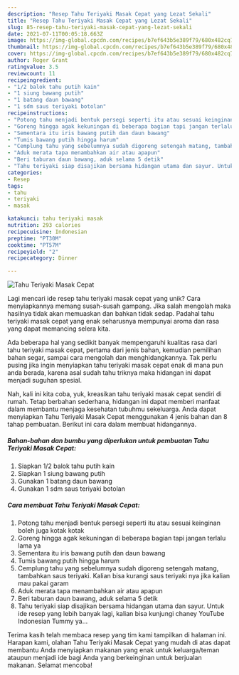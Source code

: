 ```yaml
---
description: "Resep Tahu Teriyaki Masak Cepat yang Lezat Sekali"
title: "Resep Tahu Teriyaki Masak Cepat yang Lezat Sekali"
slug: 85-resep-tahu-teriyaki-masak-cepat-yang-lezat-sekali
date: 2021-07-11T00:05:18.663Z
image: https://img-global.cpcdn.com/recipes/b7ef643b5e389f79/680x482cq70/tahu-teriyaki-masak-cepat-foto-resep-utama.jpg
thumbnail: https://img-global.cpcdn.com/recipes/b7ef643b5e389f79/680x482cq70/tahu-teriyaki-masak-cepat-foto-resep-utama.jpg
cover: https://img-global.cpcdn.com/recipes/b7ef643b5e389f79/680x482cq70/tahu-teriyaki-masak-cepat-foto-resep-utama.jpg
author: Roger Grant
ratingvalue: 3.5
reviewcount: 11
recipeingredient:
- "1/2 balok tahu putih kain"
- "1 siung bawang putih"
- "1 batang daun bawang"
- "1 sdm saus teriyaki botolan"
recipeinstructions:
- "Potong tahu menjadi bentuk persegi seperti itu atau sesuai keinginan boleh juga kotak kotak"
- "Goreng hingga agak kekuningan di beberapa bagian tapi jangan terlalu lama ya"
- "Sementara itu iris bawang putih dan daun bawang"
- "Tumis bawang putih hingga harum"
- "Cemplung tahu yang sebelumnya sudah digoreng setengah matang, tambahkan saus teriyaki. Kalian bisa kurangi saus teriyaki nya jika kalian mau pakai garam"
- "Aduk merata tapa menambahkan air atau apapun"
- "Beri taburan daun bawang, aduk selama 5 detik"
- "Tahu teriyaki siap disajikan bersama hidangan utama dan sayur. Untuk ide resep yang lebih banyak lagi, kalian bisa kunjungi chaney YouTube Indonesian Tummy ya..."
categories:
- Resep
tags:
- tahu
- teriyaki
- masak

katakunci: tahu teriyaki masak 
nutrition: 293 calories
recipecuisine: Indonesian
preptime: "PT30M"
cooktime: "PT57M"
recipeyield: "2"
recipecategory: Dinner

---
```



![Tahu Teriyaki Masak Cepat](https://img-global.cpcdn.com/recipes/b7ef643b5e389f79/680x482cq70/tahu-teriyaki-masak-cepat-foto-resep-utama.jpg)

Lagi mencari ide resep tahu teriyaki masak cepat yang unik? Cara menyiapkannya memang susah-susah gampang. Jika salah mengolah maka hasilnya tidak akan memuaskan dan bahkan tidak sedap. Padahal tahu teriyaki masak cepat yang enak seharusnya mempunyai aroma dan rasa yang dapat memancing selera kita.

Ada beberapa hal yang sedikit banyak mempengaruhi kualitas rasa dari tahu teriyaki masak cepat, pertama dari jenis bahan, kemudian pemilihan bahan segar, sampai cara mengolah dan menghidangkannya. Tak perlu pusing jika ingin menyiapkan tahu teriyaki masak cepat enak di mana pun anda berada, karena asal sudah tahu triknya maka hidangan ini dapat menjadi suguhan spesial.




Nah, kali ini kita coba, yuk, kreasikan tahu teriyaki masak cepat sendiri di rumah. Tetap berbahan sederhana, hidangan ini dapat memberi manfaat dalam membantu menjaga kesehatan tubuhmu sekeluarga. Anda dapat menyiapkan Tahu Teriyaki Masak Cepat menggunakan 4 jenis bahan dan 8 tahap pembuatan. Berikut ini cara dalam membuat hidangannya.

<!--inarticleads1-->

##### Bahan-bahan dan bumbu yang diperlukan untuk pembuatan Tahu Teriyaki Masak Cepat:

1. Siapkan 1/2 balok tahu putih kain
1. Siapkan 1 siung bawang putih
1. Gunakan 1 batang daun bawang
1. Gunakan 1 sdm saus teriyaki botolan




<!--inarticleads2-->

##### Cara membuat Tahu Teriyaki Masak Cepat:

1. Potong tahu menjadi bentuk persegi seperti itu atau sesuai keinginan boleh juga kotak kotak
1. Goreng hingga agak kekuningan di beberapa bagian tapi jangan terlalu lama ya
1. Sementara itu iris bawang putih dan daun bawang
1. Tumis bawang putih hingga harum
1. Cemplung tahu yang sebelumnya sudah digoreng setengah matang, tambahkan saus teriyaki. Kalian bisa kurangi saus teriyaki nya jika kalian mau pakai garam
1. Aduk merata tapa menambahkan air atau apapun
1. Beri taburan daun bawang, aduk selama 5 detik
1. Tahu teriyaki siap disajikan bersama hidangan utama dan sayur. Untuk ide resep yang lebih banyak lagi, kalian bisa kunjungi chaney YouTube Indonesian Tummy ya...




Terima kasih telah membaca resep yang tim kami tampilkan di halaman ini. Harapan kami, olahan Tahu Teriyaki Masak Cepat yang mudah di atas dapat membantu Anda menyiapkan makanan yang enak untuk keluarga/teman ataupun menjadi ide bagi Anda yang berkeinginan untuk berjualan makanan. Selamat mencoba!
